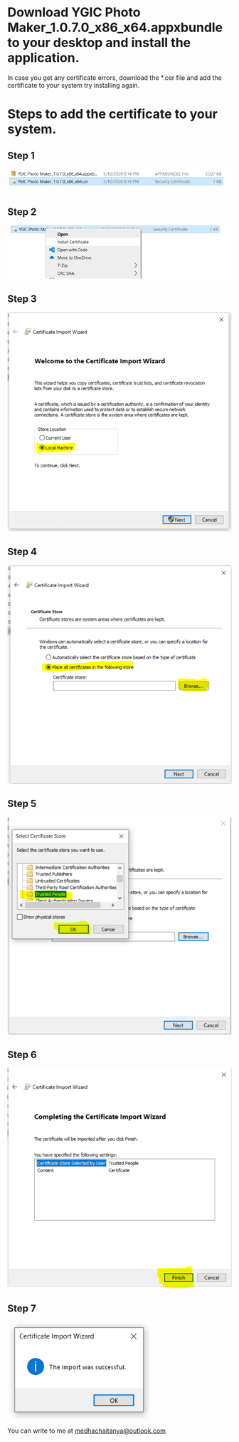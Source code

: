 # Download YGIC Photo Maker_1.0.7.0_x86_x64.appxbundle to your desktop and install the application.

In case you get any certificate errors, download the *.cer file and add the certificate to your system try installing again.

# Steps to add the certificate to your system.

## Step 1
![Step 1](https://github.com/medhachaitanya/YGIC-Photo-Maker/blob/master/AppReleases/Images/Step%201.PNG)
## Step 2
![Step 2](https://github.com/medhachaitanya/YGIC-Photo-Maker/blob/master/AppReleases/Images/Step%202.PNG)
## Step 3
![Step 3](https://github.com/medhachaitanya/YGIC-Photo-Maker/blob/master/AppReleases/Images/Step%203.PNG)
## Step 4
![Step 4](https://github.com/medhachaitanya/YGIC-Photo-Maker/blob/master/AppReleases/Images/Step%205.PNG)
## Step 5
![Step 5](https://github.com/medhachaitanya/YGIC-Photo-Maker/blob/master/AppReleases/Images/Step%206.PNG)
## Step 6
![Step 6](https://github.com/medhachaitanya/YGIC-Photo-Maker/blob/master/AppReleases/Images/Step%207.PNG)
## Step 7
![Step 7](https://github.com/medhachaitanya/YGIC-Photo-Maker/blob/master/AppReleases/Images/Step%208.PNG)


You can write to me at medhachaitanya@outlook.com
